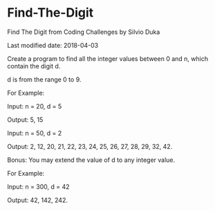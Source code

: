 # Find-The-Digit
Find The Digit from Coding Challenges by Silvio Duka


Last modified date: 2018-04-03

Create a program to find all the integer values between 0 and n, which contain the digit d. 

d is from the range 0 to 9. 

For Example: 

Input: n = 20, d = 5 

Output: 5, 15 

Input: n = 50, d = 2 

Output: 2, 12, 20, 21, 22, 23, 24, 25, 26, 27, 28, 29, 32, 42. 

Bonus: You may extend the value of d to any integer value. 

For Example: 

Input: n = 300, d = 42 

Output: 42, 142, 242. 
